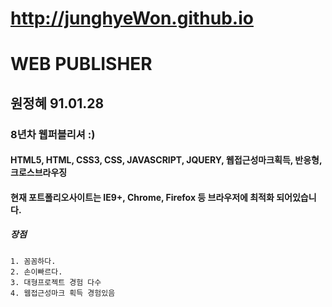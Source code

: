 # http://junghyeWon.github.io

# WEB PUBLISHER
## 원정혜 91.01.28
### 8년차 웹퍼블리셔 :)
#### HTML5, HTML, CSS3, CSS, JAVASCRIPT, JQUERY, 웹접근성마크획득, 반응형, 크로스브라우징
#### 현재 포트폴리오사이트는 **IE9+, Chrome, Firefox 등 브라우저에 최적화** 되어있습니다.

##### 장점
	1. 꼼꼼하다.
	2. 손이빠르다.
	3. 대형프로젝트 경험 다수
	4. 웹접근성마크 획득 경험있음
